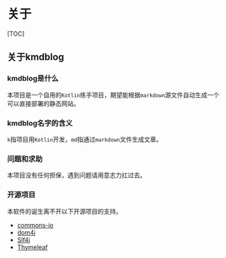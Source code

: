 # 关于

[TOC]

## 关于kmdblog

### kmdblog是什么

本项目是一个自用的`Kotlin`练手项目，期望能根据`markdown`源文件自动生成一个可以直接部署的静态网站。

### kmdblog名字的含义

`k`指项目用`Kotlin`开发，`md`指通过`markdown`文件生成文章。

### 问题和求助

本项目没有任何担保，遇到问题请用意志力扛过去。

### 开源项目

本软件的诞生离不开以下开源项目的支持。

- [commons-io](https://commons.apache.org/proper/commons-io/)
- [dom4j](https://dom4j.github.io/)
- [Slf4j](http://www.slf4j.org/)
- [Thymeleaf](https://www.thymeleaf.org/)